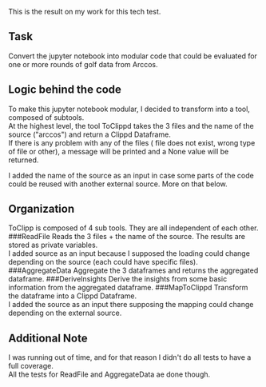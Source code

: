 This is the result on my work for this tech test.

## Task
Convert the jupyter notebook into modular code that could be evaluated for one or more
rounds of golf data from Arccos.

## Logic behind the code
To make this jupyter notebook modular, I decided to transform into a tool, composed of subtools.
</br>At the highest level, the tool ToClippd takes the 3 files and the name of the source ("arccos") and return a Clippd Dataframe.
</br>If there is any problem with any of the files ( file does not exist, wrong type of file or other), a message will be printed and a None value will be returned.

I added the name of the source as an input in case some parts of the code could be reused with another external source. More on that below.

## Organization
ToClipp is composed of 4 sub tools. They are all independent of each other.
###ReadFile
Reads the 3 files + the name of the source. The results are stored as private variables.
</br>I added source as an input because I supposed the loading could change depending on the source (each could have specific files).
###AggregateData
Aggregate the 3 dataframes and returns the aggregated dataframe.
###DeriveInsights
Derive the insights from some basic information from the aggregated dataframe.
###MapToClippd
Transform the dataframe into a Clippd Dataframe.
<br/>I added the source as an input there supposing the mapping could change depending on the external source.

## Additional Note
I was running out of time, and for that reason I didn't do all tests to have a full coverage.
<br/> All the tests for ReadFile and AggregateData ae done though.

